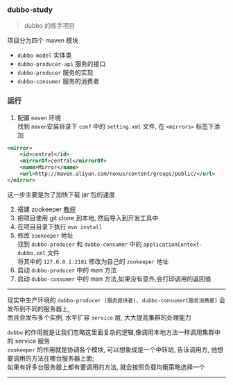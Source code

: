 ### dubbo-study

> dubbo 的练手项目  

项目分为四个 maven 模块
- `dubbo-model` 实体类
- `dubbo-producer-api` 服务的接口 
- `dubbo-producer` 服务的实现
- `dubbo-consumer` 服务的消费者

### 运行

1. 配置 `maven` 环境  
找到 `maven`安装目录下 `conf` 中的 `setting.xml` 文件, 在 `<mirrors>` 标签下添加
```xml
<mirror>
    <id>central</id>
    <mirrorOf>central</mirrorOf>
    <name>Mirror</name>
    <url>http://maven.aliyun.com/nexus/content/groups/public/</url>
</mirror>
```
这一步主要是为了加快下载 jar 包的速度

2. 搭建 zookeeper [教程](https://segmentfault.com/a/1190000009978439)
2. 把项目使用 git clone 到本地, 然后导入到开发工具中
3. 在项目目录下执行 `mvn install`
4. 修改 `zookeeper` 地址  
找到 `dubbo-producer` 和 `dubbo-consumer` 中的 `applicationContext-dubbo.xml` 文件  
将其中的 `127.0.0.1:2181` 修改为自己的 `zookeeper` 地址
5. 启动 `dubbo-producer` 中的 man 方法
6. 启动 `dubbo-consumer` 中的 man 方法,如果没有意外,会打印调用的返回值

---

现实中生产环境的 `dubbo-producer (服务提供者)`、`dubbo-consumer(服务消费者)` 会发布到不同的服务器上,   
而且会发布多个实例, 水平扩容 `service` 层, 大大提高集群的处理能力

`dubbo` 的作用就是让我们忽略这里面复杂的逻辑,像调用本地方法一样调用集群中的 service 服务  
`zookeeper` 的作用就是协调各个模块, 可以想象成是一个中转站, 告诉调用方, 他想要调用的方法在哪台服务器上面;  
如果有好多台服务器上都有要调用的方法, 就会按照负载均衡策略选择一个

---
